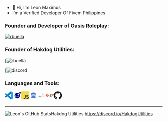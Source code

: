 - 👋 Hi, I’m Leon Maximus 
- I’m a Verified Developer Of Fivem Philippines 

### Founder and Developer of Oasis Roleplay:
[![rbuella](https://media.discordapp.net/attachments/1013682500289183760/1018895164623822878/OASIS_ROUND_FULL.png?width=382&height=382)][github]

### Founder of Hakdog Utilities:
[![rbuella](https://cdn.discordapp.com/attachments/988820570298777721/988820634605867008/Hakdog.png?width=382&height=382)

[![discord](https://cdn.discordapp.com/attachments/924836260097454092/1019971228460662785/Screenshot_2251.png)


### Languages and Tools:

[<img align="left" alt="Visual Studio Code" width="26px" src="https://raw.githubusercontent.com/github/explore/80688e429a7d4ef2fca1e82350fe8e3517d3494d/topics/visual-studio-code/visual-studio-code.png" />][repos]
[<img align="left" alt="Lua" width="26px" src="https://raw.githubusercontent.com/github/explore/80688e429a7d4ef2fca1e82350fe8e3517d3494d/topics/lua/lua.png" />][repos]
[<img align="left" alt="JavaScript" width="26px" src="https://raw.githubusercontent.com/github/explore/80688e429a7d4ef2fca1e82350fe8e3517d3494d/topics/javascript/javascript.png" />][repos]
[<img align="left" alt="SQL" width="26px" src="https://raw.githubusercontent.com/github/explore/80688e429a7d4ef2fca1e82350fe8e3517d3494d/topics/sql/sql.png" />][repos]
[<img align="left" alt="MySQL" width="26px" src="https://raw.githubusercontent.com/github/explore/80688e429a7d4ef2fca1e82350fe8e3517d3494d/topics/mysql/mysql.png" />][repos]
[<img align="left" alt="Git" width="26px" src="https://raw.githubusercontent.com/github/explore/80688e429a7d4ef2fca1e82350fe8e3517d3494d/topics/git/git.png" />][repos]
[<img align="left" alt="GitHub" width="26px" src="https://raw.githubusercontent.com/github/explore/78df643247d429f6cc873026c0622819ad797942/topics/github/github.png" />][repos]

<br />
<br />

---


<img align="left" alt="Leon's GitHub Stats" src="https://github-readme-stats.vercel.app/api?username=rbuella&show_icons=true&theme=buefy&locale=en&title_color=a600ff&icon_color=ff0088&text_color=32004d" />

[discord]: https://discordapp.com/users/742053453500645427
[repos]: https://github.com/rbuella?tab=repositories
[github]: https://github.com/rbuella


Hakdog Utilities 
https://discord.io/HakdogUtilities

